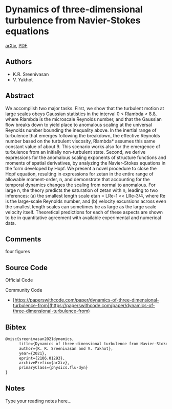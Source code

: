 
# Dynamics of three-dimensional turbulence from Navier-Stokes equations

[arXiv](https://arxiv.org/abs/2106.01293), [PDF](https://arxiv.org/pdf/2106.01293.pdf)

## Authors

- K.R. Sreenivasan
- V. Yakhot

## Abstract

We accomplish two major tasks. First, we show that the turbulent motion at large scales obeys Gaussian statistics in the interval 0 < Rlambda < 8.8, where Rlambda is the microscale Reynolds number, and that the Gaussian flow breaks down to yield place to anomalous scaling at the universal Reynolds number bounding the inequality above. In the inertial range of turbulence that emerges following the breakdown, the effective Reynolds number based on the turbulent viscosity, Rlambda* assumes this same constant value of about 9. This scenario works also for the emergence of turbulence from an initially non-turbulent state. Second, we derive expressions for the anomalous scaling exponents of structure functions and moments of spatial derivatives, by analyzing the Navier-Stokes equations in the form developed by Hopf. We present a novel procedure to close the Hopf equation, resulting in expressions for zetan in the entire range of allowable moment-order, n, and demonstrate that accounting for the temporal dynamics changes the scaling from normal to anomalous. For large n, the theory predicts the saturation of zetan with n, leading to two inferences: (a) the smallest length scale etan = LRe-1 << LRe-3/4, where Re is the large-scale Reynolds number, and (b) velocity excursions across even the smallest length scales can sometimes be as large as the large scale velocity itself. Theoretical predictions for each of these aspects are shown to be in quantitative agreement with available experimental and numerical data.

## Comments

four figures

## Source Code

Official Code



Community Code

- [https://paperswithcode.com/paper/dynamics-of-three-dimensional-turbulence-from](https://paperswithcode.com/paper/dynamics-of-three-dimensional-turbulence-from)

## Bibtex

```tex
@misc{sreenivasan2021dynamics,
      title={Dynamics of three-dimensional turbulence from Navier-Stokes equations}, 
      author={K. R. Sreenivasan and V. Yakhot},
      year={2021},
      eprint={2106.01293},
      archivePrefix={arXiv},
      primaryClass={physics.flu-dyn}
}
```

## Notes

Type your reading notes here...

